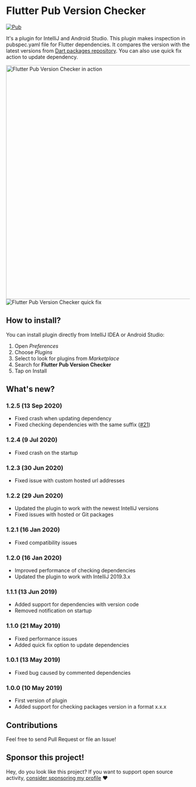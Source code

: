 # Flutter Pub Version Checker

[![Pub](https://img.shields.io/jetbrains/plugin/v/12400-flutter-pub-version-checker.svg?label=flutter%20pub%20version%20checker)](https://plugins.jetbrains.com/plugin/12400-flutter-pub-version-checker)

It's a plugin for IntelliJ and Android Studio. This plugin makes inspection in pubspec.yaml 
file for Flutter dependencies. It compares the version with the latest versions from [Dart packages repository](https://pub.dev).
You can also use quick fix action to update dependency.

<img src="/img/screen1.png" alt="Flutter Pub Version Checker in action" width="640"/>

<img src="/img/quickfix.gif" alt="Flutter Pub Version Checker quick fix"/>

## How to install?

You can install plugin directly from IntelliJ IDEA or Android Studio:
1. Open _Preferences_
2. Choose _Plugins_
3. Select to look for plugins from _Marketplace_
4. Search for **Flutter Pub Version Checker**
5. Tap on Install

## What's new?

### 1.2.5 (13 Sep 2020)
- Fixed crash when updating dependency
- Fixed checking dependencies with the same suffix ([#21](https://github.com/pszklarska/FlutterPubVersionChecker/issues/21)) 
### 1.2.4 (9 Jul 2020)
- Fixed crash on the startup
### 1.2.3 (30 Jun 2020)
- Fixed issue with custom hosted url addresses
### 1.2.2 (29 Jun 2020)
- Updated the plugin to work with the newest IntelliJ versions
- Fixed issues with hosted or Git packages  
### 1.2.1 (16 Jan 2020)
- Fixed compatibility issues
### 1.2.0 (16 Jan 2020)
- Improved performance of checking dependencies
- Updated the plugin to work with IntelliJ 2019.3.x
### 1.1.1 (13 Jun 2019)
- Added support for dependencies with version code
- Removed notification on startup
### 1.1.0 (21 May 2019)
- Fixed performance issues
- Added quick fix option to update dependencies
### 1.0.1 (13 May 2019)
- Fixed bug caused by commented dependencies</li>
### 1.0.0 (10 May 2019)
- First version of plugin</li>
- Added support for checking packages version in a format x.x.x</li></ul>

## Contributions

Feel free to send Pull Request or file an Issue!

## Sponsor this project!

Hey, do you look like this project? If you want to support open source activity, [consider sponsoring my profile](https://github.com/sponsors/pszklarska) ❤️
